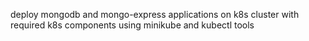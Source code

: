 deploy mongodb and mongo-express applications on k8s cluster with required k8s components using minikube and kubectl tools
